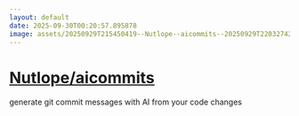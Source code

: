 ```yaml
---
layout: default
date: 2025-09-30T00:20:57.895878
image: assets/20250929T215450419--Nutlope--aicommits--20250929T220327423--cropped.png
---
```


# [Nutlope/aicommits](https://github.com/Nutlope/aicommits)

generate git commit messages with AI from your code changes
